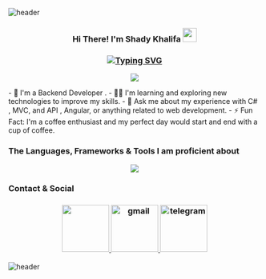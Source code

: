 
![header](https://capsule-render.vercel.app/api?type=wave&color=gradient&height=150&section=header)

<h3 align="center">
Hi There! I'm Shady Khalifa
  <img src="https://media.giphy.com/media/hvRJCLFzcasrR4ia7z/giphy.gif" width="28">
</h3>
<h3 align="center">
 
[![Typing SVG](https://readme-typing-svg.demolab.com?font=Edu+NSW+ACT+Foundation&weight=500&size=30&pause=1000&color=F70404&width=435&lines=FullStack+.Net+Development  )](https://git.io/typing-svg)

</h3>

<!-- Typing SVG by DenverCoder1 - https://github.com/DenverCoder1/readme-typing-svg -->
<p align="center">
  <a href="https://github.com/DenverCoder1/readme-typing-svg"><img src="https://readme-typing-svg.herokuapp.com/?lines=.Net%20-%20web%20developer;Always%20learning%20new%20things&font=Fira%20Code&center=true&width=440&height=45&color=f75c7e&vCenter=true&size=22"></a>
</p> 
- 🏢 I'm a Backend Developer .
- 👨‍💻 I'm learning and exploring new technologies to improve my skills.
- 💬 Ask me about my experience with C# , MVC, and API , Angular, or anything related to web development.
- ⚡ Fun Fact: I'm a coffee enthusiast and my perfect day would start and end with a cup of coffee.




<h3> The Languages, Frameworks & Tools I am proficient about</h3>

<p align="center">
<a href="https://skillicons.dev">
    <img src="https://skillicons.dev/icons?&theme=light&i=git,visualstudio,vscode,dotnet,cs,html,css,bootstrap,github,c#,ts,nodejs,rabbitmq,postman"/>
    
  </a>
</p>
<h3>Contact & Social</h3>
<h3 align="center">
 <a href="https://www.linkedin.com/in/shady-khalifa-41b6b6280/">
   <img height="94" width="94" src="https://cdn.jsdelivr.net/gh/devicons/devicon/icons/linkedin/linkedin-original.svg"/>
 </a>
 <a href="https://mail.google.com/mail/u/1/shadykhalifa.dotnetdev@gmail.com">
   <img width="94" height="94" src="https://img.icons8.com/3d-fluency/94/gmail.png" alt="gmail"/>
 </a>
  <a  href="https://t.me/shady7kh">
   <img width="94" height="94" src="https://img.icons8.com/3d-fluency/94/telegram.png" alt="telegram"/>
 </a>
  
</h3>

![header](https://capsule-render.vercel.app/api?type=wave&color=gradient&height=150&section=footer)

